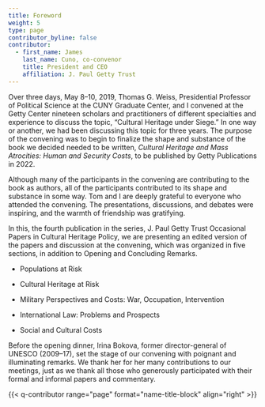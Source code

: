 ```yaml
---
title: Foreword
weight: 5
type: page
contributor_byline: false
contributor:
  - first_name: James
    last_name: Cuno, co-convenor
    title: President and CEO
    affiliation: J. Paul Getty Trust
---
```


Over three days, May 8–10, 2019, Thomas G. Weiss, Presidential Professor of Political Science at the CUNY Graduate Center, and I convened at the Getty Center nineteen scholars and practitioners of different specialties and experience to discuss the topic, “Cultural Heritage under Siege.” In one way or another, we had been discussing this topic for three years. The purpose of the convening was to begin to finalize the shape and substance of the book we decided needed to be written, *Cultural Heritage and Mass Atrocities: Human and Security Costs*, to be published by Getty Publications in 2022.

Although many of the participants in the convening are contributing to the book as authors, all of the participants contributed to its shape and substance in some way. Tom and I are deeply grateful to everyone who attended the convening. The presentations, discussions, and debates were inspiring, and the warmth of friendship was gratifying.

In this, the fourth publication in the series, J. Paul Getty Trust Occasional Papers in Cultural Heritage Policy, we are presenting an edited version of the papers and discussion at the convening, which was organized in five sections, in addition to Opening and Concluding Remarks.

- Populations at Risk

- Cultural Heritage at Risk

- Military Perspectives and Costs: War, Occupation, Intervention

- International Law: Problems and Prospects

- Social and Cultural Costs

Before the opening dinner, Irina Bokova, former director-general of UNESCO (2009–17), set the stage of our convening with poignant and illuminating remarks. We thank her for her many contributions to our meetings, just as we thank all those who generously participated with their formal and informal papers and commentary.

{{< q-contributor range="page" format="name-title-block" align="right" >}}
